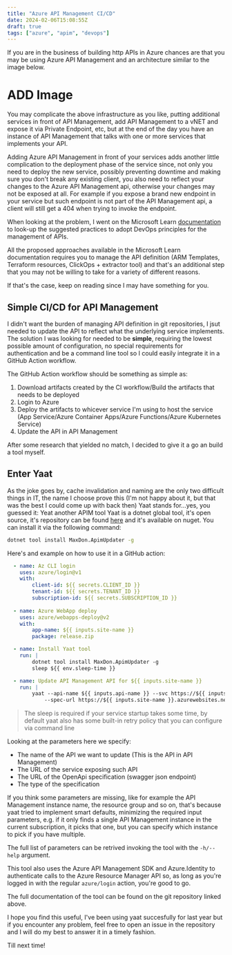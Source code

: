 ```yaml
---
title: "Azure API Management CI/CD"
date: 2024-02-06T15:08:55Z
draft: true
tags: ["azure", "apim", "devops"]
---
```


If you are in the business of building http APIs in Azure chances are that you may be using Azure API Management and an architecture similar to the image below.

# ADD Image

You may complicate the above infrastructure as you like, putting additional services in front of API Management, add API Management to a vNET and expose it via Private Endpoint, etc, but at the end of the day you have an instance of API Management that talks with one or more services that implements your API.

Adding Azure API Management in front of your services adds another little complication to the deployment phase of the service since, not only you need to deploy the new service, possibly preventing downtime and making sure you don't break any existing client, you also need to reflect your changes to the Azure API Management api, otherwise your changes may not be exposed at all. For example if you expose a brand new endpoint in your service but such endpoint is not part of the API Management api, a client will still get a 404 when trying to invoke the endpoint.

When looking at the problem, I went on the Microsoft Learn [documentation](https://learn.microsoft.com/en-us/azure/api-management/devops-api-development-templates) to look-up the suggested practices to adopt DevOps principles for the management of APIs. 

All the proposed approaches available in the Microsoft Learn documentation requires you to manage the API definition (ARM Templates, Terraform resources, ClickOps + extractor tool) and that's an additional step that you may not be willing to take for a variety of different reasons.

If that's the case, keep on reading since I may have something for you.

## Simple CI/CD for API Management
I didn't want the burden of managing API definition in git repositories, I jsut needed to update the API to reflect what the underlying service implements.
The solution I was looking for needed to be **simple**, requiring the lowest possible amount of configuration, no special requirements for authentication and be a command line tool so I could easily integrate it in a GitHub Action workflow.

The GitHub Action workflow should be something as simple as:
1) Download artifacts created by the CI workflow/Build the artifacts that needs to be deployed
2) Login to Azure
3) Deploy the artifacts to whicever service I'm using to host the service (App Service/Azure Container Apps/Azure Functions/Azure Kubernetes Service)
4) Update the API in API Management

After some research that yielded no match, I decided to give it a go an build a tool myself.

## Enter Yaat
As the joke goes by, cache invalidation and naming are the only two difficult things in IT, the name I choose prove this (I'm not happy about it, but that was the best I could come up with back then)
Yaat stands for...yes, you guessed it: Yeat another APIM tool
Yaat is a dotnet global tool, it's open source, it's repository can be found [here](https://github.com/ilmax/MaxDon.ApimUpdater) and it's available on nuget. You can install it via the following command:
```bash
dotnet tool install MaxDon.ApimUpdater -g
```

Here's and example on how to use it in a GitHub action:
```yml
  - name: Az CLI login
    uses: azure/login@v1
    with:
        client-id: ${{ secrets.CLIENT_ID }}
        tenant-id: ${{ secrets.TENANT_ID }}
        subscription-id: ${{ secrets.SUBSCRIPTION_ID }}
        
  - name: Azure WebApp deploy
    uses: azure/webapps-deploy@v2
    with:
        app-name: ${{ inputs.site-name }}
        package: release.zip

  - name: Install Yaat tool
    run: |
        dotnet tool install MaxDon.ApimUpdater -g
        sleep ${{ env.sleep-time }}

  - name: Update API Management API for ${{ inputs.site-name }}
    run: |
        yaat --api-name ${{ inputs.api-name }} --svc https://${{ inputs.site-name }}.azurewebsites.net \
            --spec-url https://${{ inputs.site-name }}.azurewebsites.net/swagger/v1/swagger.json --spec-format openapi-link
```
> The sleep is required if your service startup takes some time, by default yaat also has some built-in retry policy that you can configure via command line

Looking at the parameters here we specify:
- The name of the API we want to update (This is the API in API Management)
- The URL of the service exposing such API
- The URL of the OpenApi specification (swagger json endpoint)
- The type of the specification

If you think some parameters are missing, like for example the API Management instance name, the resource group and so on, that's because yaat tried to implement smart defaults, minimizing the required input parameters, e.g. if it only finds a single API Management instance in the current subscription, it picks that one, but you can specify which instance to pick if you have multiple.

The full list of parameters can be retrived invoking the tool with the `-h/--help` argument.

This tool also uses the Azure API Management SDK and Azure.Identity to authenticate calls to the Azure Resource Manager API so, as long as you're logged in with the regular `azure/login` action, you're good to go.

The full documentation of the tool can be found on the git repository linked above.

I hope you find this useful, I've been using yaat succesfully for last year but if you encounter any problem, feel free to open an issue in the repository and I will do my best to answer it in a timely fashion.

Till next time!